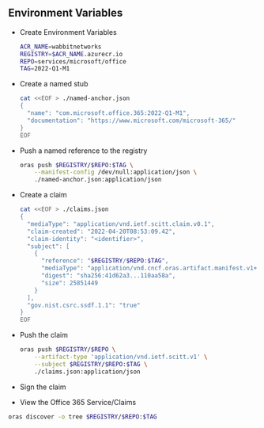 
## Environment Variables

- Create Environment Variables

  ```bash
  ACR_NAME=wabbitnetworks
  REGISTRY=$ACR_NAME.azurecr.io
  REPO=services/microsoft/office
  TAG=2022-Q1-M1
  ```

- Create a named stub

  ```bash
  cat <<EOF > ./named-anchor.json
  {
    "name": "com.microsoft.office.365:2022-Q1-M1",
    "documentation": "https://www.microsoft.com/microsoft-365/"
  }
  EOF
  ```
- Push a named reference to the registry

  ```bash
  oras push $REGISTRY/$REPO:$TAG \
      --manifest-config /dev/null:application/json \
      ./named-anchor.json:application/json
  ```

- Create a claim 

  ```bash
  cat <<EOF > ./claims.json
  {
    "mediaType": "application/vnd.ietf.scitt.claim.v0.1",
    "claim-created": "2022-04-20T08:53:09.42",
    "claim-identity": "<identifier>",
    "subject": [
      {
        "reference": "$REGISTRY/$REPO:$TAG",
        "mediaType": "application/vnd.cncf.oras.artifact.manifest.v1+json",
        "digest": "sha256:41d62a3...110aa58a",
        "size": 25851449
      }
    ],
    "gov.nist.csrc.ssdf.1.1": "true"
  }
  EOF
  ```

- Push the claim

  ```bash
  oras push $REGISTRY/$REPO \
      --artifact-type 'application/vnd.ietf.scitt.v1' \
      --subject $REGISTRY/$REPO:$TAG \
      ./claims.json:application/json
  ```

- Sign the claim

- View the Office 365 Service/Claims

```bash
oras discover -o tree $REGISTRY/$REPO:$TAG
```